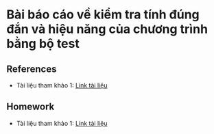 # Bài báo cáo về kiểm tra tính đúng đắn và hiệu năng của chương trình bằng bộ test

## References
- Tài liệu tham khảo 1: [Link tài liệu](https://example.com)

## Homework

- Tài liệu tham khảo 1: [Link tài liệu](https://example.com)